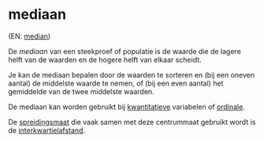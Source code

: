 # mediaan

(EN: [median](../en/median.md))

De *mediaan* van een steekproef of populatie is de waarde die de lagere helft van de waarden en de hogere helft van elkaar scheidt.

Je kan de mediaan bepalen door de waarden te sorteren en (bij een oneven aantal) de middelste waarde te nemen, of (bij een even aantal) het gemiddelde van de twee middelste waarden.

De mediaan kan worden gebruikt bij [kwantitatieve](meetniveau.md#kwantitatieve-variabelen) variabelen of [ordinale](meetniveau.md#ordinale-schaal).

De [spreidingsmaat](spreidingsmaat.md) die vaak samen met deze centrummaat gebruikt wordt is de [interkwartielafstand](interkwartielafstand.md).
